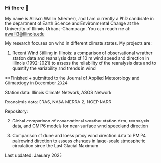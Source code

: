 ### Hi there 👋

My name is Allison Wallin (she/her), and I am currently a PhD candidate in the department of Earth Science and Environmental Change at the University of Illinois Urbana-Champaign. You can reach me at: awalli3@illinois.edu

My research focuses on wind in different climate states. My projects are:

1. Recent Wind Stilling in Illinois: a comparison of observational weather station data and reanalysis data of 10 m wind speed and direction in Illinois (1992-2021) to assess the reliability of the reanalysis data and to quantify the variability and trends in wind

**Finished + submitted to the Journal of Applied Meteorology and Climatology in December 2024

Station data: Illinois Climate Network, ASOS Network

Reanalysis data: ERA5, NASA MERRA-2, NCEP NARR

Repository: 

2. Global comparison of observational weather station data, reanalysis data, and CMIP6 models for near-surface wind speed and direction

3. Comparison of dune and loess proxy wind direction data to PMIP4 paleowind direction to assess changes in large-scale atmospheric circulation since the Last Glacial Maximum

Last updated: January 2025

<!--
**allisonwallin/allisonwallin** is a ✨ _special_ ✨ repository because its `README.md` (this file) appears on your GitHub profile.

Here are some ideas to get you started:

- 🔭 I’m currently working on ...
- 🌱 I’m currently learning ...
- 👯 I’m looking to collaborate on ...
- 🤔 I’m looking for help with ...
- 💬 Ask me about ...
- 📫 How to reach me: ...
- 😄 Pronouns: ...
- ⚡ Fun fact: ...
-->
